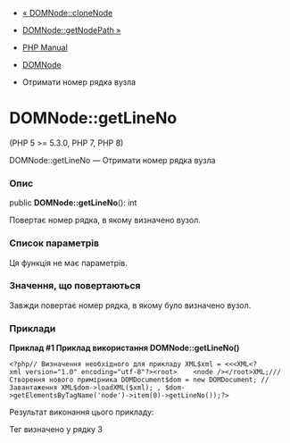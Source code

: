 - [« DOMNode::cloneNode](domnode.clonenode.md)
- [DOMNode::getNodePath »](domnode.getnodepath.md)

- [PHP Manual](index.md)
- [DOMNode](class.domnode.md)
- Отримати номер рядка вузла

# DOMNode::getLineNo

(PHP 5 \>= 5.3.0, PHP 7, PHP 8)

DOMNode::getLineNo — Отримати номер рядка вузла

### Опис

public **DOMNode::getLineNo**(): int

Повертає номер рядка, в якому визначено вузол.

### Список параметрів

Ця функція не має параметрів.

### Значення, що повертаються

Завжди повертає номер рядка, в якому було визначено вузол.

### Приклади

**Приклад #1 Приклад використання **DOMNode::getLineNo()****

` <?php// Визначення необхідного для прикладу XML$xml = <<<XML<?xml version="1.0" encoding="utf-8"?><root>    <node /></root>XML;/// Створення нового примірника DOMDocument$dom = new DOMDocument; // Завантаження XML$dom->loadXML($xml); , $dom->getElementsByTagName('node')->item(0)->getLineNo());?> `

Результат виконання цього прикладу:

Тег <node> визначено у рядку 3
